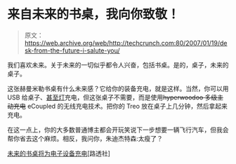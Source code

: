 # 来自未来的书桌，我向你致敬！

> 原文：<https://web.archive.org/web/http://techcrunch.com:80/2007/01/19/desk-from-the-future-i-salute-you/>

我们喜欢未来。关于未来的一切似乎都令人兴奋，包括书桌。是的，桌子，未来的桌子。

这张赫曼米勒书桌有什么未来感？它给你的装备充电，就是这样。当然，你可以用 USB 给桌子、[甚至灯](https://web.archive.org/web/20150914225132/http://crunchgear.com/2006/12/20/lamp-with-usb-charging-port/)充电，但这张桌子不需要，而是使用~~hyperwoodoo 多级主动充电~~ eCoupled 的无线充电技术。把你的 Treo 放在桌子上几分钟，然后拿起来充电。

在这一点上，你的大多数普通博主都会开玩笑说下一步想要一辆飞行汽车，但我会帮你省去这个麻烦。相反，我问你，朱迪杰特森:太瘦了？

[未来的书桌将为电子设备充电](https://web.archive.org/web/20150914225132/http://today.reuters.com/news/articlenews.aspx?type=technologyNews&storyid=2007-01-18T181113Z_01_N17338165_RTRUKOC_0_US-HERMANMILLER-PRODUCT.xml&WTmodLoc=NewsArt-R2-Today-11)[路透社]